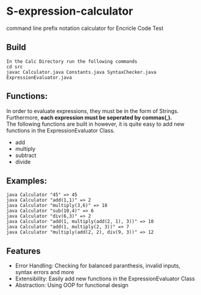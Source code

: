 # S-expression-calculator
command line prefix notation calculator for Encricle Code Test

## Build
```
In the Calc Directory run the following commands 
cd src 
javac Calculator.java Constants.java SyntaxChecker.java ExpressionEvaluator.java
```
## Functions: 
In order to evaluate expressions, they must be in the form of Strings. Furthermore, **each expression must be seperated by commas(,).**  
The following functions are built in however, it is quite easy to add new functions in the ExpressionEvaluator Class. 
- add
- multiply
- subtract
- divide

## Examples: 
``` 
java Calculator "45" => 45 
java Calculator "add(1,1)" => 2
java Calculator "multiply(3,6)" => 18
java Calculator "sub(10,4)" => 6
java Calculator "div(6,3)" => 2
java Calculator "add(1, multiply(add(2, 1), 3))" => 10
java Calculator "add(1, multiply(2, 3))" => 7
java Calculator "multiply(add(2, 2), div(9, 3))" => 12
```


## Features 
- Error Handling: Checking for balanced paranthesis, invalid inputs, syntax errors and more
- Extensibility: Easily add new functions in the ExpressionEvaluator Class 
- Abstraction: Using OOP for functional design 
